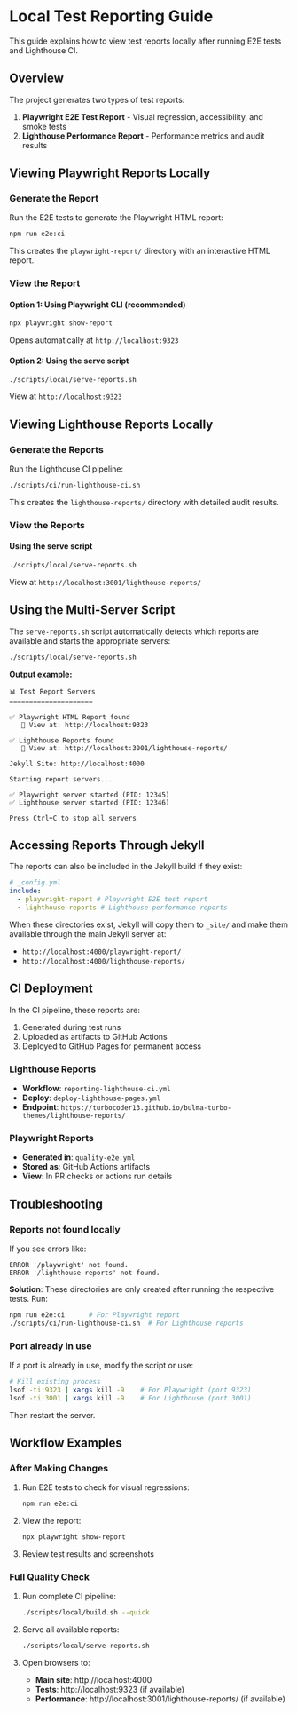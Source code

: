 # Local Test Reporting Guide

This guide explains how to view test reports locally after running E2E tests and Lighthouse CI.

## Overview

The project generates two types of test reports:

1. **Playwright E2E Test Report** - Visual regression, accessibility, and smoke tests
2. **Lighthouse Performance Report** - Performance metrics and audit results

## Viewing Playwright Reports Locally

### Generate the Report

Run the E2E tests to generate the Playwright HTML report:

```bash
npm run e2e:ci
```

This creates the `playwright-report/` directory with an interactive HTML report.

### View the Report

#### Option 1: Using Playwright CLI (recommended)

```bash
npx playwright show-report
```

Opens automatically at `http://localhost:9323`

#### Option 2: Using the serve script

```bash
./scripts/local/serve-reports.sh
```

View at `http://localhost:9323`

## Viewing Lighthouse Reports Locally

### Generate the Reports

Run the Lighthouse CI pipeline:

```bash
./scripts/ci/run-lighthouse-ci.sh
```

This creates the `lighthouse-reports/` directory with detailed audit results.

### View the Reports

#### Using the serve script

```bash
./scripts/local/serve-reports.sh
```

View at `http://localhost:3001/lighthouse-reports/`

## Using the Multi-Server Script

The `serve-reports.sh` script automatically detects which reports are available and starts the appropriate servers:

```bash
./scripts/local/serve-reports.sh
```

**Output example:**

```
📊 Test Report Servers
=====================

✅ Playwright HTML Report found
   📍 View at: http://localhost:9323

✅ Lighthouse Reports found
   📍 View at: http://localhost:3001/lighthouse-reports/

Jekyll Site: http://localhost:4000

Starting report servers...

✅ Playwright server started (PID: 12345)
✅ Lighthouse server started (PID: 12346)

Press Ctrl+C to stop all servers
```

## Accessing Reports Through Jekyll

The reports can also be included in the Jekyll build if they exist:

```yaml
# _config.yml
include:
  - playwright-report # Playwright E2E test report
  - lighthouse-reports # Lighthouse performance reports
```

When these directories exist, Jekyll will copy them to `_site/` and make them available through the main Jekyll server at:

- `http://localhost:4000/playwright-report/`
- `http://localhost:4000/lighthouse-reports/`

## CI Deployment

In the CI pipeline, these reports are:

1. Generated during test runs
2. Uploaded as artifacts to GitHub Actions
3. Deployed to GitHub Pages for permanent access

### Lighthouse Reports

- **Workflow**: `reporting-lighthouse-ci.yml`
- **Deploy**: `deploy-lighthouse-pages.yml`
- **Endpoint**: `https://turbocoder13.github.io/bulma-turbo-themes/lighthouse-reports/`

### Playwright Reports

- **Generated in**: `quality-e2e.yml`
- **Stored as**: GitHub Actions artifacts
- **View**: In PR checks or actions run details

## Troubleshooting

### Reports not found locally

If you see errors like:

```
ERROR '/playwright' not found.
ERROR '/lighthouse-reports' not found.
```

**Solution**: These directories are only created after running the respective tests. Run:

```bash
npm run e2e:ci      # For Playwright report
./scripts/ci/run-lighthouse-ci.sh  # For Lighthouse reports
```

### Port already in use

If a port is already in use, modify the script or use:

```bash
# Kill existing process
lsof -ti:9323 | xargs kill -9    # For Playwright (port 9323)
lsof -ti:3001 | xargs kill -9    # For Lighthouse (port 3001)
```

Then restart the server.

## Workflow Examples

### After Making Changes

1. Run E2E tests to check for visual regressions:

   ```bash
   npm run e2e:ci
   ```

2. View the report:

   ```bash
   npx playwright show-report
   ```

3. Review test results and screenshots

### Full Quality Check

1. Run complete CI pipeline:

   ```bash
   ./scripts/local/build.sh --quick
   ```

2. Serve all available reports:

   ```bash
   ./scripts/local/serve-reports.sh
   ```

3. Open browsers to:
   - **Main site**: http://localhost:4000
   - **Tests**: http://localhost:9323 (if available)
   - **Performance**: http://localhost:3001/lighthouse-reports/ (if available)
